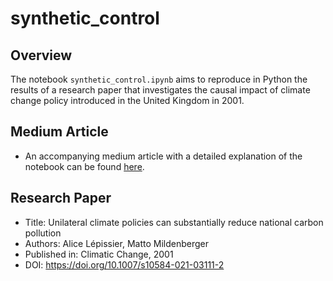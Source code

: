 # synthetic_control

## Overview
The notebook `synthetic_control.ipynb` aims to reproduce in Python the results of a research paper that investigates the causal impact of climate change policy introduced in the United Kingdom in 2001.

## Medium Article
- An accompanying medium article with a detailed explanation of the notebook can be found [here](https://medium.com/@alexmriggio/synthetic-control-reproducing-the-findings-from-a-real-world-study-in-python-e372def45626).

## Research Paper
- Title: Unilateral climate policies can substantially reduce national carbon pollution
- Authors: Alice Lépissier, Matto Mildenberger
- Published in: Climatic Change, 2001
- DOI: https://doi.org/10.1007/s10584-021-03111-2
